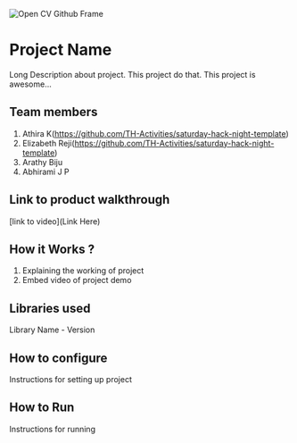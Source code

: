 ![Open CV Github Frame](https://github.com/TH-Activities/saturday-hack-night-template/assets/90635335/78554b37-32b2-4488-a10c-5c68098d7776)



# Project Name
Long Description about project. This project do that. This project is awesome...
## Team members
1. Athira K(https://github.com/TH-Activities/saturday-hack-night-template)
2. Elizabeth Reji(https://github.com/TH-Activities/saturday-hack-night-template)
3. Arathy Biju
4. Abhirami J P
## Link to product walkthrough
[link to video](Link Here)
## How it Works ?
1. Explaining the working of project
2. Embed video of project demo
## Libraries used
Library Name - Version
## How to configure
Instructions for setting up project
## How to Run
Instructions for running
